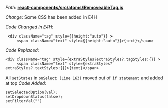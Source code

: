 *Path*: <b><ins>react-components/src/atoms/RemoveableTag.js</b></ins>

*Change*: Some CSS has been added in E4H

*Code Changed in E4H*:

```
 <div className="tag" style={{height:"auto"}} >
     <span className="text" style={{height:"auto"}}>{text}</span>
```

*Code Replaced*: 

```
<div className="tag" style={extraStyles?extraStyles?.tagStyles:{}} >
     <span className="text" style={extraStyles?extraStyles?.textStyles:{}}>{text}</span>
```

All `setStates` in `onSelect (Line 163)` moved out of `if statement` and added at top
*Code Added:*

```
setSelectedOption(val);
setDropdownStatus(false);
setFilterVal("")
```